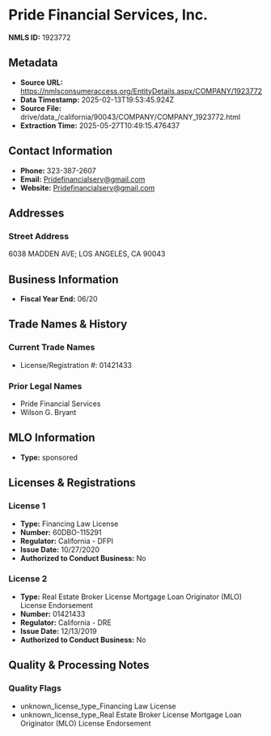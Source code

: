 # Pride Financial Services, Inc.

**NMLS ID:** 1923772

## Metadata
- **Source URL:** https://nmlsconsumeraccess.org/EntityDetails.aspx/COMPANY/1923772
- **Data Timestamp:** 2025-02-13T19:53:45.924Z
- **Source File:** drive/data_/california/90043/COMPANY/COMPANY_1923772.html
- **Extraction Time:** 2025-05-27T10:49:15.476437

## Contact Information
- **Phone:** 323-387-2607
- **Email:** Pridefinancialserv@gmail.com
- **Website:** Pridefinancialserv@gmail.com

## Addresses
### Street Address
6038 MADDEN AVE; LOS ANGELES, CA 90043

## Business Information
- **Fiscal Year End:** 06/20

## Trade Names & History
### Current Trade Names
- License/Registration #: 01421433

### Prior Legal Names
- Pride Financial Services
- Wilson G. Bryant

## MLO Information
- **Type:** sponsored

## Licenses & Registrations

### License 1
- **Type:** Financing Law License
- **Number:** 60DBO-115291
- **Regulator:** California - DFPI
- **Issue Date:** 10/27/2020
- **Authorized to Conduct Business:** No

### License 2
- **Type:** Real Estate Broker License Mortgage Loan Originator (MLO) License Endorsement
- **Number:** 01421433
- **Regulator:** California - DRE
- **Issue Date:** 12/13/2019
- **Authorized to Conduct Business:** No

## Quality & Processing Notes
### Quality Flags
- unknown_license_type_Financing Law License
- unknown_license_type_Real Estate Broker License Mortgage Loan Originator (MLO) License Endorsement
